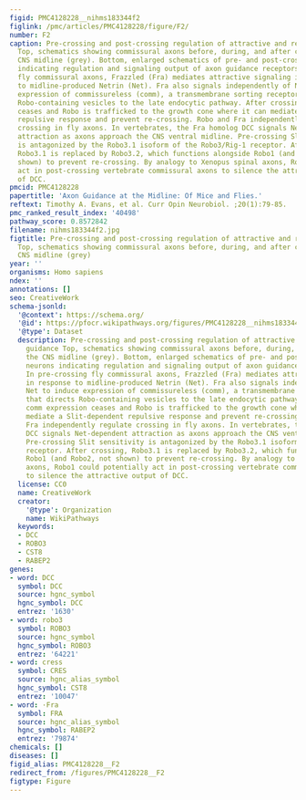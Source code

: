 ```yaml
---
figid: PMC4128228__nihms183344f2
figlink: /pmc/articles/PMC4128228/figure/F2/
number: F2
caption: Pre-crossing and post-crossing regulation of attractive and repulsive guidance
  Top, schematics showing commissural axons before, during, and after crossing the
  CNS midline (grey). Bottom, enlarged schematics of pre- and post-crossing neurons
  indicating regulation and signaling output of axon guidance receptors. In pre-crossing
  fly commissural axons, Frazzled (Fra) mediates attractive signaling in response
  to midline-produced Netrin (Net). Fra also signals independently of Net to induce
  expression of commissureless (comm), a transmembrane sorting receptor that directs
  Robo-containing vesicles to the late endocytic pathway. After crossing, comm expression
  ceases and Robo is trafficked to the growth cone where it can mediate a Slit-dependent
  repulsive response and prevent re-crossing. Robo and Fra independently regulate
  crossing in fly axons. In vertebrates, the Fra homolog DCC signals Net-dependent
  attraction as axons approach the CNS ventral midline. Pre-crossing Slit sensitivity
  is antagonized by the Robo3.1 isoform of the Robo3/Rig-1 receptor. After crossing,
  Robo3.1 is replaced by Robo3.2, which functions alongside Robo1 (and Robo2, not
  shown) to prevent re-crossing. By analogy to Xenopus spinal axons, Robo1 could potentially
  act in post-crossing vertebrate commissural axons to silence the attractive output
  of DCC.
pmcid: PMC4128228
papertitle: 'Axon Guidance at the Midline: Of Mice and Flies.'
reftext: Timothy A. Evans, et al. Curr Opin Neurobiol. ;20(1):79-85.
pmc_ranked_result_index: '40498'
pathway_score: 0.8572842
filename: nihms183344f2.jpg
figtitle: Pre-crossing and post-crossing regulation of attractive and repulsive guidance
  Top, schematics showing commissural axons before, during, and after crossing the
  CNS midline (grey)
year: ''
organisms: Homo sapiens
ndex: ''
annotations: []
seo: CreativeWork
schema-jsonld:
  '@context': https://schema.org/
  '@id': https://pfocr.wikipathways.org/figures/PMC4128228__nihms183344f2.html
  '@type': Dataset
  description: Pre-crossing and post-crossing regulation of attractive and repulsive
    guidance Top, schematics showing commissural axons before, during, and after crossing
    the CNS midline (grey). Bottom, enlarged schematics of pre- and post-crossing
    neurons indicating regulation and signaling output of axon guidance receptors.
    In pre-crossing fly commissural axons, Frazzled (Fra) mediates attractive signaling
    in response to midline-produced Netrin (Net). Fra also signals independently of
    Net to induce expression of commissureless (comm), a transmembrane sorting receptor
    that directs Robo-containing vesicles to the late endocytic pathway. After crossing,
    comm expression ceases and Robo is trafficked to the growth cone where it can
    mediate a Slit-dependent repulsive response and prevent re-crossing. Robo and
    Fra independently regulate crossing in fly axons. In vertebrates, the Fra homolog
    DCC signals Net-dependent attraction as axons approach the CNS ventral midline.
    Pre-crossing Slit sensitivity is antagonized by the Robo3.1 isoform of the Robo3/Rig-1
    receptor. After crossing, Robo3.1 is replaced by Robo3.2, which functions alongside
    Robo1 (and Robo2, not shown) to prevent re-crossing. By analogy to Xenopus spinal
    axons, Robo1 could potentially act in post-crossing vertebrate commissural axons
    to silence the attractive output of DCC.
  license: CC0
  name: CreativeWork
  creator:
    '@type': Organization
    name: WikiPathways
  keywords:
  - DCC
  - ROBO3
  - CST8
  - RABEP2
genes:
- word: DCC
  symbol: DCC
  source: hgnc_symbol
  hgnc_symbol: DCC
  entrez: '1630'
- word: robo3
  symbol: ROBO3
  source: hgnc_symbol
  hgnc_symbol: ROBO3
  entrez: '64221'
- word: cress
  symbol: CRES
  source: hgnc_alias_symbol
  hgnc_symbol: CST8
  entrez: '10047'
- word: ·Fra
  symbol: FRA
  source: hgnc_alias_symbol
  hgnc_symbol: RABEP2
  entrez: '79874'
chemicals: []
diseases: []
figid_alias: PMC4128228__F2
redirect_from: /figures/PMC4128228__F2
figtype: Figure
---
```

